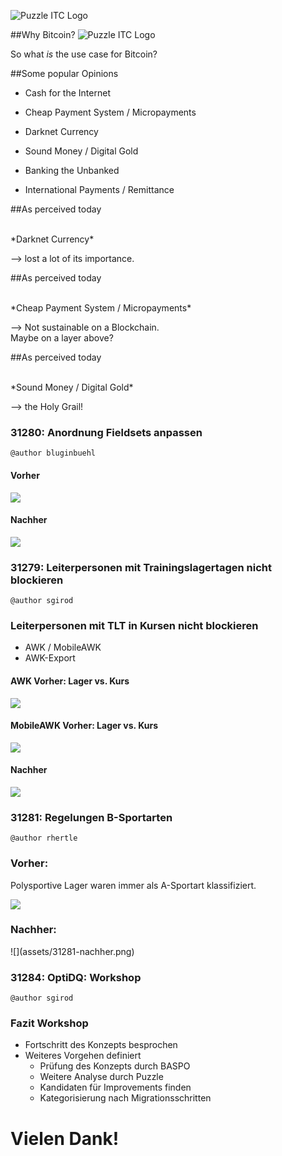 
![Puzzle ITC Logo](lib/img/puzzle_tagline_bg_rgb.svg)
<!-- .slide: class="master01" -->

<!-- section -->
<!-- .slide: class="master02" -->

##Why Bitcoin?
![Puzzle ITC Logo](assets/Tweet21MillionBTC.png)

So what *is* the use case for Bitcoin?

<!-- slide -->
<!-- .slide: class="master02" -->

##Some popular Opinions
<!-- also historical ones --> 

* Cash for the Internet
<!-- Direct (no middlemen), fast, more or less anonymous -->
* Cheap Payment System / Micropayments
<!-- Cheap because you cut out the middlemen, amongst other reasons -->
* Darknet Currency
<!-- Because of its anonymity, constant battle between privacy advocates and Blockchain analysis firms -->
* Sound Money / Digital Gold
<!-- Sound Money is all about scarcity, Bitcoin is the first example of absolute scarcity. Never more than 21 million BTC. More about this later. -->
* Banking the Unbanked
<!-- Poor people who cannot get a Bank account CAN get a Bitcoin Wallet -->
* International Payments / Remittance
<!-- Payments across borders can get very expensive -->


<!-- slide -->
<!-- .slide: class="master02" -->

##As perceived today

<br />
*Darknet Currency*

--> lost a lot of its importance.

<!-- slide -->
<!-- .slide: class="master02" -->

##As perceived today

<br />
*Cheap Payment System / Micropayments*

--> Not sustainable on a Blockchain.<br />
Maybe on a layer above?

<!-- slide -->
<!-- .slide: class="master02" -->

##As perceived today

<br />
*Sound Money / Digital Gold*

--> the Holy Grail!
<!-- Once again: Scarcity is a very important feature of money. -->
<!-- Why? Example: Air. Air is extremely important for you, yet you would not sell me even a sandwich for air, because you experience an abundance of air. -->
<!-- So air is NOT good money, not because it is not valuable, but because it is not scarce. -->
<!-- Traditionally there were always two ways how to get money. -->
<!-- You either create a service or a product and sell it for money -->
<!-- OR you directly create money itself. -->
<!-- The problem with the latter is, that you don't provide anything valuable to society, you only profit from it -->
<!-- This is why gold had such an important role in monetary history, because it is very hard to "create new money" as Gold is so scarce in the earths crust -->
<!-- Anyways, there WERE people creating money instead of earning money -->
<!-- And if we used copper as money, instead of gold, a much bigger percentage of the economy would be working on getting copper out of the soil, instead of producing something valuable for society, just because copper is not as scarce as Gold in the earths crust. -->
<!-- But also today money is created, in our system of national paper money, although this time there is even a monopoly on creating money. Central banks and banks can do so, but you are put in jail if you try -->
<!-- Creating Money out of thin air is a phenomen that is omnipresent all over the world, with devastating consequences. (See Venezuela) -->
 
<!-- Bitcoin is fundamentally different. It has the scarcity from precious metals (and even more, it is the first money of absolute scarcity humanity has ever had) and the flexibility (transportation, divisibility, fungibility) of Fiat (even better!) --> 

<!-- section -->
<!-- .slide: class="master03" -->

### 31280: Anordnung Fieldsets anpassen

```
@author bluginbuehl
```

<!-- slide -->
<!-- .slide: class="master04" -->

#### Vorher

![](assets/kursv121-alt.png)

<!-- slide -->
<!-- .slide: class="master04" -->

#### Nachher

![](assets/kursv121-new.png)

<!-- section -->
<!-- .slide: class="master03" -->

### 31279: Leiterpersonen mit Trainingslagertagen nicht blockieren

```
@author sgirod
```

<!-- slide -->
<!-- .slide: class="master04" -->

### Leiterpersonen mit TLT in Kursen nicht blockieren

* AWK / MobileAWK
* AWK-Export


<!-- slide -->
<!-- .slide: class="master04" -->

#### AWK Vorher: Lager vs. Kurs

![](assets/awk-vorher.png)

<!-- slide -->
<!-- .slide: class="master04" -->

#### MobileAWK Vorher: Lager vs. Kurs

![](assets/mAwk-vorher.png)

<!-- slide -->
<!-- .slide: class="master04" -->

#### Nachher

![](assets/awk-kurs-nacher.png)

<!-- section -->
<!-- .slide: class="master03" -->
### 31281: Regelungen B-Sportarten

```
@author rhertle
```

<!-- slide -->
<!-- .slide: class="master04" -->

### Vorher:
Polysportive Lager waren immer als A-Sportart klassifiziert.

![](assets/31281-vorher.png)

<!-- slide -->
<!-- .slide: class="master05" -->

### Nachher:

<div>![](assets/31281-nachher.png)</div>


<!-- section -->
<!-- .slide: class="master03" -->

### 31284: OptiDQ: Workshop 

```
@author sgirod
```

<!-- slide -->
<!-- .slide: class="master04" -->

### Fazit Workshop

* Fortschritt des Konzepts besprochen
* Weiteres Vorgehen definiert
    - Prüfung des Konzepts durch BASPO
    - Weitere Analyse durch Puzzle
    - Kandidaten für Improvements finden
    - Kategorisierung nach Migrationsschritten
     


<!-- section -->
<!-- .slide: class="master01" -->

# Vielen Dank!
